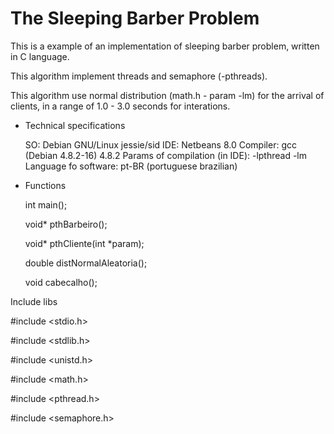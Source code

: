 The Sleeping Barber Problem
========================

This is a example of an implementation of sleeping barber problem, written in C language.

This algorithm implement threads and semaphore (-pthreads).

This algorithm use normal distribution (math.h - param -lm) for the arrival of clients, in a range of 1.0 - 3.0 seconds for interations.



- Technical specifications

  SO: Debian GNU/Linux jessie/sid
  IDE: Netbeans 8.0
  Compiler: gcc (Debian 4.8.2-16) 4.8.2
  Params of compilation (in IDE): -lpthread -lm
  Language fo software: pt-BR (portuguese brazilian)



- Functions

  int main();
  
  void* pthBarbeiro();
  
  void* pthCliente(int *param);
  
  double distNormalAleatoria();
  
  void cabecalho();
  



Include libs


  #include <stdio.h>
  
  #include <stdlib.h>
  
  #include <unistd.h>
  
  #include <math.h>
  
  #include <pthread.h>
  
  #include <semaphore.h>


